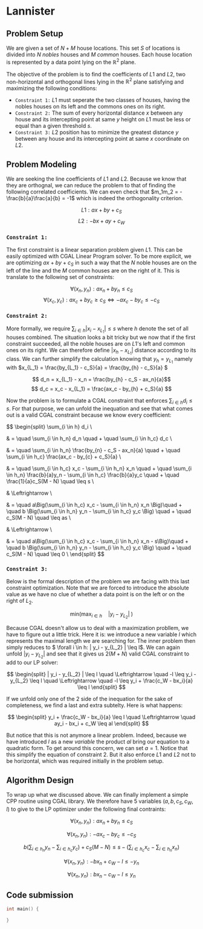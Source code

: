 # Lannister

## Problem Setup
We are given a set of $N + M$ house locations.
This set $S$ of locations is divided into $N$ *nobles* houses and $M$ *common* houses.
Each house location is represented by a data point lying on the $\mathbb{R}^2$ plane.

The objective of the problem is to find the coefficients of $L1$ and $L2$, two non-horizontal and orthogonal lines lying in the $\mathbb{R}^2$ plane satisfying and maximizing the following conditions:
- `Constraint 1:` $L1$ must seperate the two classes of houses, having the nobles houses on its left and the commons ones on its right.
- `Constraint 2:` The sum of every horizontal distance $x$ between any house and its intercepting point at same $y$ height on $L1$ must be less or equal than a given threshold $s$.
- `Constraint 3:` $L2$ position has to minimize the greatest distance $y$ between any house and its intercepting point at same $x$ coordinate on $L2$.

## Problem Modeling
We are seeking the line coefficients of $L1$ and $L2$. Because we know that they are orthognal, we can reduce the problem to that of finding the following correlated coefficients. We can even check that $m_1m_2 = -\frac{b}{a}\frac{a}{b} = -1$ which is indeed the orthogonality criterion.

$$ L1: ax + by + c_S $$
$$ L2: -bx + ay + c_W $$

### `Constraint 1:`
The first constraint is a linear separation problem given $L1$. This can be easily optimized with CGAL Linear Program solver. To be more explicit, we are optimizing $ax + by + c_S$ in such a way that the $N$ noble houses are on the left of the line and the $M$ common houses are on the right of it. This is translate to the following set of constraints:

$$ \forall (x_n, y_n): ax_n + by_n \leq c_S$$
$$ \forall (x_c, y_c): ax_c + by_c \geq c_S \Leftrightarrow -ax_c - by_c \leq - c_S$$

### `Constraint 2:`
More formally, we require $\sum_{i \in h} |x_i - x_{L_1} | \leq s$ where $h$ denote the set of all houses combined. The situation looks a bit tricky but we now that if the first constraint succeeded, all the noble houses are on $L1$'s left and common ones on its right. We can therefore define $|x_h - x_{L_1}|$ distance according to its class. We can further simplify the calculation knowing that $y_h = y_{L_1}$ namely with $x_{L_1} = \frac{by_{L_1} - c_S}{a} = \frac{by_{h} - c_S}{a} $ 

$$ d_n = x_{L_1} - x_n = \frac{by_{h} - c_S - ax_n}{a}$$
$$ d_c = x_c - x_{L_1} = \frac{ax_c - by_{h} + c_S}{a} $$ 

Now the problem is to formulate a CGAL constraint that enforces $\sum_{i \in h} d_i \leq s$. For that purpose, we can unfold the inequation and see that what comes out is a valid CGAL constraint because we know every coefficient:

$$
\begin{split}
\sum_{i \in h} d_i \\

& = \quad \sum_{i \in h_n} d_n \quad + \quad \sum_{i \in h_c} d_c \\

& = \quad \sum_{i \in h_n} \frac{by_{n} - c_S - ax_n}{a} \quad + \quad \sum_{i \in h_c} \frac{ax_c - by_{c} + c_S}{a} \\

& = \quad \sum_{i \in h_c} x_c -  \sum_{i \in h_n} x_n \quad + \quad \sum_{i \in h_n} \frac{b}{a}y_n  -  \sum_{i \in h_c} \frac{b}{a}y_c  \quad + \quad \frac{1}{a}c_S(M - N) \quad  \leq s \\

& \Leftrightarrow \\

& = \quad a\Big(\sum_{i \in h_c} x_c -  \sum_{i \in h_n} x_n \Big)\quad + \quad b \Big(\sum_{i \in h_n} y_n  -  \sum_{i \in h_c} y_c \Big) \quad + \quad c_S(M - N) \quad \leq as \\

& \Leftrightarrow \\

& = \quad a\Big(\sum_{i \in h_c} x_c -  \sum_{i \in h_n} x_n - s\Big)\quad + \quad b \Big(\sum_{i \in h_n} y_n  -  \sum_{i \in h_c} y_c \Big) \quad + \quad c_S(M - N) \quad \leq 0 \\
\end{split}
$$

### `Constraint 3:`
Below is the formal description of the problem we are facing with this last constraint optimization. Note that we are forced to introduce the absolute value as we have no clue of whether a data point is on the left or on the right of $L_2$.

$$\min_{} \big(\max_{i \in h} \quad | y_i - y_{L_2} | \; \big)$$

Because CGAL doesn't allow us to deal with a maximization probllem, we have to figure out a little trick. Here it is: we introduce a new variable $l$ which represents the maximal length we are searching for. The inner problem then simply reduces to $ \forall i \in h: | y_i - y_{L_2} | \leq l$. We can again unfold $| y_i - y_{L_2} |$ and see that it gives us $2(M+N)$ valid CGAL constraint to add to our LP solver:

$$
\begin{split}
| y_i - y_{L_2} | \leq l 
\quad \Leftrightarrow \quad 
-l \leq y_i - y_{L_2} \leq l
\quad \Leftrightarrow \quad 
-l \leq y_i + \frac{c_W - bx_i}{a} \leq l
\end{split}
$$

If we unfold only one of the 2 side of the inequation for the sake of completeness, we find a last and extra subtelty. Here is what happens:

$$
\begin{split}
y_i + \frac{c_W  - bx_i}{a} \leq l
\quad \Leftrightarrow \quad 
ay_i - bx_i + c_W   \leq al
\end{split}
$$

But notice that this is not anymore a linear problem. Indeed, because we have introduced $l$ as a new *variable* the product $al$ bring our equation to a quadratic form. To get around this concern, we can set $a = 1$. Notice that this simplify the equation of constraint 2. But it also enforce $L1$ and $L2$ not to be horizontal, which was required initially in the problem setup.

## Algorithm Design
To wrap up what we discussed above. We can finally implement a simple CPP routine using CGAL library. We therefore have $5$ variables ($a,b,c_S,c_W, l$) to give to the LP optimizer under the following final contraints:

$$
\begin{equation}
\forall (x_n, y_n): ax_n + by_n \leq c_S
\end{equation}
$$

$$
\begin{equation}
\forall (x_n, y_n): -ax_c - by_c \leq - c_S
\end{equation}
$$

$$
\begin{equation}
b \Big(\sum_{i \in h_n} y_n  -  \sum_{i \in h_c} y_c \Big)  + c_S(M - N) \leq s - \Big(\sum_{i \in h_c} x_c -  \sum_{i \in h_n} x_n \Big)
\end{equation}
$$

$$
\begin{equation}
\forall (x_n, y_n): - bx_n + c_W  -l \leq -y_n
\end{equation}
$$

$$
\begin{equation}
\forall (x_n, y_n): bx_n - c_W  -l \leq y_n
\end{equation}
$$

## Code submission

```CPP
int main() {
    
}
```
